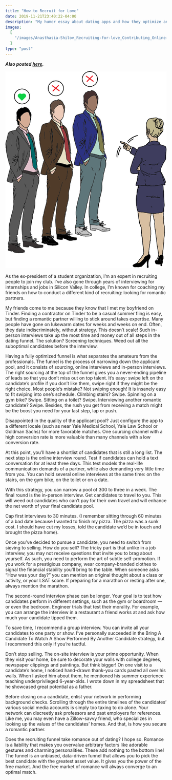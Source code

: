 ```yaml
---
title: "How to Recruit for Love"
date: 2019-11-21T23:40:22-04:00
description: "My humor essay about dating apps and how they optimize and thereby cheapen dating."
images:
  [
    "/images/Anasthasia-Shilov_Recruiting-for-love_Contributing_Online-1.png",
  ]
type: "post"
---
```


**_Also posted [here](https://yaledailynews.com/blog/2019/11/21/how-to-recruit-for-love/)._**

![How to Recruit for Love Cover Photo by Anastasia Shilov](/images/Anasthasia-Shilov_Recruiting-for-love_Contributing_Online-1.png "Drawing by Anastasia Shilov")

As the ex-president of a student organization, I’m an expert in recruiting people to join my club. I’ve also gone through years of interviewing for internships and jobs in Silicon Valley. In college, I’m known for coaching my friends on how to conduct a different kind of recruiting: looking for romantic partners.

My friends come to me because they know that I met my boyfriend on Tinder. Finding a contractor on Tinder to be a casual summer fling is easy, but finding a romantic partner willing to stick around takes expertise. Many people have gone on lukewarm dates for weeks and weeks on end. Often, they date indiscriminately, without strategy. This doesn’t scale! Such in-person interviews take up the most time and money out of all steps in the dating funnel. The solution? Screening techniques. Weed out all the suboptimal candidates before the interview.

Having a fully optimized funnel is what separates the amateurs from the professionals. The funnel is the process of narrowing down the applicant pool, and it consists of sourcing, online interviews and in-person interviews. The right sourcing at the top of the funnel gives you a never-ending pipeline of leads so that you don’t miss out on top talent. It’s easy: swipe left on the candidate’s profile if you don’t like them, swipe right if they might be the right choice. Most people’s mistake? Not swiping enough! It is insanely easy to fit swiping into one’s schedule. Climbing stairs? Swipe. Spinning on a gym bike? Swipe. Sitting on a toilet? Swipe. Interviewing another romantic candidate? Swipe. Besides, the rush you get from receiving a match might be the boost you need for your last step, lap or push.

Disappointed in the quality of the applicant pool? Just configure the app to a different locale (such as near Yale Medical School, Yale Law School or Goldman Sachs) for more favorable matches. One sourcing channel with a high conversion rate is more valuable than many channels with a low conversion rate.

At this point, you’ll have a shortlist of candidates that is still a long list. The next step is the online interview round. Test if candidates can hold a text conversation for at least three days. This test models the real-life communication demands of a partner, while also demanding very little time from you. You can hold several online interviews at the same time: on the stairs, on the gym bike, on the toilet or on a date.

With this strategy, you can narrow a pool of 300 to three in a week. The final round is the in-person interview. Get candidates to travel to you. This will weed out candidates who can’t pay for their own travel and will enhance the net worth of your final candidate pool.

Cap first interviews to 30 minutes. (I remember sitting through 60 minutes of a bad date because I wanted to finish my pizza. The pizza was a sunk cost. I should have cut my losses, told the candidate we’d be in touch and brought the pizza home).

Once you’ve decided to pursue a candidate, you need to switch from sieving to selling. How do you sell? The tricky part is that unlike in a job interview, you may not receive questions that invite you to brag about yourself. As such, you need to perform the art of subtle self-promotion. If you work for a prestigious company, wear company-branded clothes to signal the financial stability you’ll bring to the table. When someone asks “How was your day?” you can mention an original thought about a class or activity, or your LSAT score. If preparing for a marathon or resting after one, always mention the marathon.

The second-round interview phase can be longer. Your goal is to test how candidates perform in different settings, such as the gym or boardroom — or even the bedroom. Engineer trials that test their morality. For example, you can arrange the interview in a restaurant a friend works at and ask how much your candidate tipped them.

To save time, I recommend a group interview. You can invite all your candidates to one party or show. I’ve personally succeeded in the Bring A Candidate To Watch A Show Performed By Another Candidate strategy, but I recommend this only if you’re tactful.

Don’t stop selling. The on-site interview is your prime opportunity. When they visit your home, be sure to decorate your walls with college degrees, newspaper clippings and paintings. But think bigger! On one visit to a candidate’s home, I noticed hand-drawn thank-you cards pasted all over his walls. When I asked him about them, he mentioned his summer experience teaching underprivileged 6-year-olds. I wrote down in my spreadsheet that he showcased great potential as a father.

Before closing on a candidate, enlist your network in performing background checks. Scrolling through the entire timelines of the candidates’ various social media accounts is simply too taxing to do alone. Your network can discreetly ask professors and past employers for references. Like me, you may even have a Zillow-savvy friend, who specializes in looking up the values of the candidates’ homes. And that, is how you secure a romantic partner.

Does the recruiting funnel take romance out of dating? I hope so. Romance is a liability that makes you overvalue arbitrary factors like adorable gestures and charming personalities. These add nothing to the bottom line! The funnel is an unbiased, data-driven funnel that allows you to pick the best candidate with the greatest asset value. It gives you the power of the free market. And the free market of romance will always converge to an optimal match.
